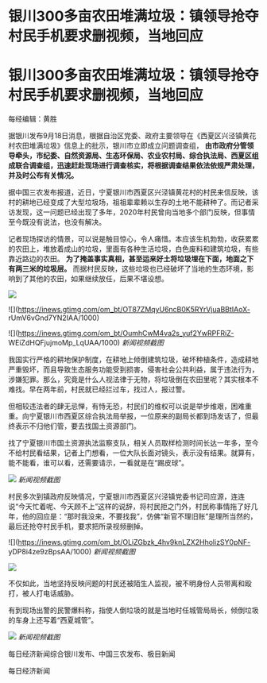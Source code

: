 # 银川300多亩农田堆满垃圾：镇领导抢夺村民手机要求删视频，当地回应

# 银川300多亩农田堆满垃圾：镇领导抢夺村民手机要求删视频，当地回应

每经编辑：黄胜

据银川发布9月18日消息，根据自治区党委、政府主要领导在《西夏区兴泾镇黄花村农田堆满垃圾》信息上的批示，银川市立即成立问题调查组，
**由市政府分管领导牵头，市纪委、自然资源局、生态环保局、农业农村局、综合执法局、西夏区组成联合调查组，迅速赶赴现场进行调查核实，将根据调查结果依法依规严肃处理，并及时公布有关情况。**

据中国三农发布报道，近日，宁夏银川市西夏区兴泾镇黄花村的村民来信反映，该村的耕地已经变成了大型垃圾场，祖祖辈辈赖以生存的土地不能耕种了。而记者采访发现，这一问题已经出现了多年，2020年村民曾向当地多个部门反映，但事情至今既没有说法，也没有解决。

记者现场探访的情景，可以说是触目惊心，令人痛惜。本应该生机勃勃，收获累累的农田上，堆放着成山的垃圾，里面有各种生活垃圾，白色废料和建筑垃圾，有些靠近路边的农田。
**为了掩盖事实真相，甚至运来好土将垃圾埋在下面，地面之下有两三米的垃圾层。**
而据村民反映，这些垃圾也已经破坏了当地的生态环境，影响到了其他的农田，如果继续放任，后果不堪设想。

![](https://inews.gtimg.com/om_bt/O68u_6SdIRedlzrzc2VyqhDQds6v58JB0qku6WSctEk_EAA/1000)

![](https://inews.gtimg.com/om_bt/OT87ZMqyU6ncB0K5RYrVjuaBBtIAoX-
rUmV6vGnd7YN2IAA/1000)

![](https://inews.gtimg.com/om_bt/OumhCwM4va2s_yuf2YwRPFRiZ-
WEiZdHQFjujmoMp_LqUAA/1000) _新闻视频截图_

我国实行严格的耕地保护制度，在耕地上倾倒建筑垃圾，破坏种植条件，造成耕地严重毁坏，而且导致生态服务功能受到损害，侵害社会公共利益，属于违法行为，涉嫌犯罪。那么，究竟是什么人视法律于无物，将垃圾倒在农田里呢？其实根本不难找。早在两年前，村民就已经拦过车，找过人，报过警。

但相较违法者的肆无忌惮，有恃无恐，村民们的维权可以说是举步维艰，困难重重。向宁夏银川市西夏区综合执法局举报，一位原来的副局长都到场发话了，但最终表示不归他们管，要去找国土资源部门。

找了宁夏银川市国土资源执法监察支队，相关人员取样检测时间长达一年多，至今不给村民看结果，记者上门想看，一位大队长面对镜头，表示没有结果。就算有，能不能看，谁可以看，还需要请示，一看就是在“踢皮球”。

![](https://inews.gtimg.com/om_bt/OgeEbLabMbk9BYC5TOi4xG8ZxMvB4wU53EG0wVD6F8bi8AA/1000)
_新闻视频截图_

村民多次到镇政府反映情况，宁夏银川市西夏区兴泾镇党委书记司应源，连连说“今天忙着呢、今天顾不上”这样的说辞，将村民拒之门外，村民称事情拖了好几年，他的回应是：“那时我没来，不要找我”，仿佛“新官不理旧账”是理所当然的，最后还抢夺村民手机，要求把所录视频删掉。

![](https://inews.gtimg.com/om_bt/OLiZGbzk_4hv9knLZX2HholizSY0pNF-
yDP8i4ze9zBpsAA/1000) _新闻视频截图_

![](https://inews.gtimg.com/om_bt/O6N5ZvgB9OHAtAU1RvdGGRsUkhZKLiqxDVnZds_ocGEpgAA/1000)

不仅如此，当地坚持反映问题的村民还被陌生人监视，被不明身份人员带离和殴打，被人打电话威胁。

有到现场出警的民警爆料称，指使人倒垃圾的就是当地时任城管局局长，倾倒垃圾的车身上还写着“西夏城管”。

![](https://inews.gtimg.com/om_bt/OTFatcf-a4e0QQCBb_fPpnB1xkmAOTfhzXrxMOmEgH8pQAA/1000)
_新闻视频截图_

每日经济新闻综合银川发布、中国三农发布、极目新闻

每日经济新闻

